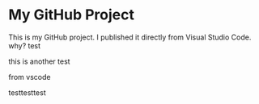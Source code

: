 # My GitHub Project

This is my GitHub project. I published it directly from Visual Studio Code. why?
test




this is another test



from vscode

testtesttest
